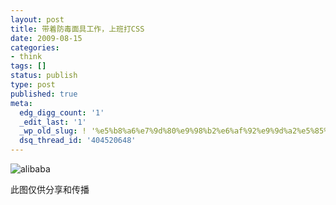```yaml
---
layout: post
title: 带着防毒面具工作，上班打CSS
date: 2009-08-15
categories:
- think
tags: []
status: publish
type: post
published: true
meta:
  edg_digg_count: '1'
  _edit_last: '1'
  _wp_old_slug: ! '%e5%b8%a6%e7%9d%80%e9%98%b2%e6%af%92%e9%9d%a2%e5%85%b7%e5%b7%a5%e4%bd%9c%ef%bc%8c%e4%b8%8a%e7%8f%ad%e6%89%93css'
  dsq_thread_id: '404520648'
---
```

<p><img alt="alibaba" src="http://a.imagehost.org/0130/alibaba.jpg" /></p>
<p>此图仅供分享和传播</p>
